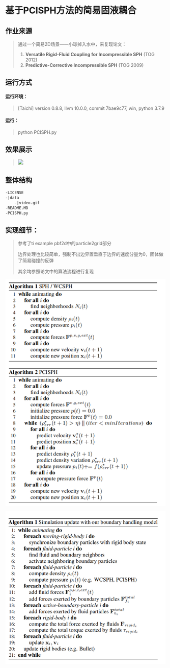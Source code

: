 # 基于PCISPH方法的简易固液耦合

## 作业来源

> 通过一个简易2D场景——小球掉入水中，来复现论文：
>
> 1. **Versatile Rigid-Fluid Coupling for Incompressible SPH** (TOG 2012)
> 2. **Predictive-Corrective Incompressible SPH** (TOG 2009)

## 运行方式

#### 运行环境：

> [Taichi] version 0.8.8, llvm 10.0.0, commit 7bae9c77, win, python 3.7.9

#### 运行：

>  python PCISPH.py

## 效果展示
> ![](data\video.gif)

## 整体结构

```
-LICENSE
-|data
	-|video.gif
-README.MD
-PCISPH.py
```

## 实现细节：

> 参考了ti example pbf2d中的particle2grid部分
>
> 边界处理也比较简单，强制不出边界置垂直于边界的速度分量为0，固体做了简易碰撞的反弹
>
> 其余均参照论文中的算法流程进行复现

![](data\PCISPH.png)

![](data\Rigid-Fluid.png)

